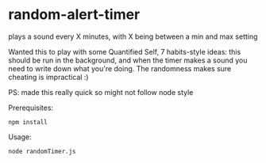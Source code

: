 random-alert-timer
==================

plays a sound every X minutes, with X being between a min and max setting

Wanted this to play with some Quantified Self, 7 habits-style ideas: this should be run in the background, and when the timer makes a sound you need to write down what you're doing. The randomness makes sure cheating is impractical :)

PS: made this really quick so might not follow node style

Prerequisites:

```
npm install
```

Usage:

```
node randomTimer.js
 ```
